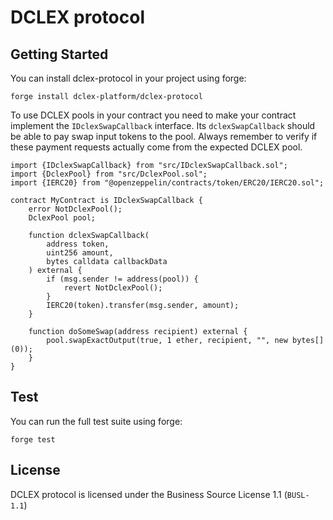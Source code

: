 # DCLEX protocol

## Getting Started
You can install dclex-protocol in your project using forge:
```
forge install dclex-platform/dclex-protocol
```

To use DCLEX pools in your contract you need to make your contract implement the `IDclexSwapCallback` interface. Its `dclexSwapCallback` should be able to pay swap input tokens to the pool. Always remember to verify if these payment requests actually come from the expected DCLEX pool.

```solidity
import {IDclexSwapCallback} from "src/IDclexSwapCallback.sol";
import {DclexPool} from "src/DclexPool.sol";
import {IERC20} from "@openzeppelin/contracts/token/ERC20/IERC20.sol";

contract MyContract is IDclexSwapCallback {
    error NotDclexPool();
    DclexPool pool;

    function dclexSwapCallback(
        address token,
        uint256 amount,
        bytes calldata callbackData
    ) external {
        if (msg.sender != address(pool)) {
            revert NotDclexPool();
        }
        IERC20(token).transfer(msg.sender, amount);
    }

    function doSomeSwap(address recipient) external {
        pool.swapExactOutput(true, 1 ether, recipient, "", new bytes[](0));
    }
}
```

## Test
You can run the full test suite using forge:
```
forge test
```

## License
DCLEX protocol is licensed under the Business Source License 1.1 (`BUSL-1.1`)

